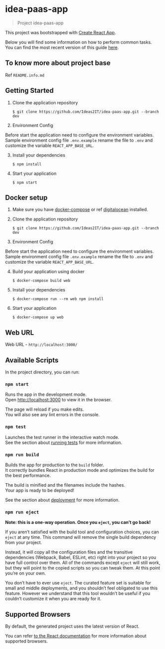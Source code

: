 # idea-paas-app

> Project idea-paas-app

This project was bootstrapped with [Create React App](https://github.com/facebookincubator/create-react-app).

Below you will find some information on how to perform common tasks.<br>
You can find the most recent version of this guide [here](https://github.com/facebookincubator/create-react-app/blob/master/packages/react-scripts/template/README.md).

## To know more about project base

Ref `README.info.md`

## Getting Started

1. Clone the application repository
    ```
    $ git clone https://github.com/Ideas2IT/idea-paas-app.git --branch dev
    ```

2. Environment Config

Before start the application need to configure the environment variables.
Sample environment config file `.env.example` rename the file to `.env` and customize the variable `REACT_APP_BASE_URL`.

3. Install your dependencies
    ```
    $ npm install
    ```

4. Start your application
    ```
    $ npm start
    ```
## Docker setup

1. Make sure you have [docker-compose](https://docs.docker.com/compose/install/#install-compose)
 or ref [digitalocean](https://www.digitalocean.com/community/tutorials/how-to-install-docker-compose-on-ubuntu-16-04)
installed.

2. Clone the application repository
    ```
    $ git clone https://github.com/Ideas2IT/idea-paas-app.git --branch dev
    ```

3. Environment Config

Before start the application need to configure the environment variables.
Sample environment config file `.env.example` rename the file to `.env` and customize the variable `REACT_APP_BASE_URL`.

4. Build your application using docker
    ```
    $ docker-compose build web
    ```

5. Install your dependencies
    ```
    $ docker-compose run --rm web npm install
    ```

6. Start your application
    ```
    $ docker-compose up web
    ```

## Web URL

Web URL - `http://localhost:3000/`

## Available Scripts

In the project directory, you can run:

### `npm start`

Runs the app in the development mode.<br>
Open [http://localhost:3000](http://localhost:3000) to view it in the browser.

The page will reload if you make edits.<br>
You will also see any lint errors in the console.

### `npm test`

Launches the test runner in the interactive watch mode.<br>
See the section about [running tests](#running-tests) for more information.

### `npm run build`

Builds the app for production to the `build` folder.<br>
It correctly bundles React in production mode and optimizes the build for the best performance.

The build is minified and the filenames include the hashes.<br>
Your app is ready to be deployed!

See the section about [deployment](#deployment) for more information.

### `npm run eject`

**Note: this is a one-way operation. Once you `eject`, you can’t go back!**

If you aren’t satisfied with the build tool and configuration choices, you can `eject` at any time. This command will remove the single build dependency from your project.

Instead, it will copy all the configuration files and the transitive dependencies (Webpack, Babel, ESLint, etc) right into your project so you have full control over them. All of the commands except `eject` will still work, but they will point to the copied scripts so you can tweak them. At this point you’re on your own.

You don’t have to ever use `eject`. The curated feature set is suitable for small and middle deployments, and you shouldn’t feel obligated to use this feature. However we understand that this tool wouldn’t be useful if you couldn’t customize it when you are ready for it.

## Supported Browsers

By default, the generated project uses the latest version of React.

You can refer [to the React documentation](https://reactjs.org/docs/react-dom.html#browser-support) for more information about supported browsers.